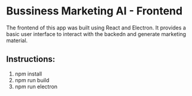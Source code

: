 # Bussiness Marketing AI - Frontend
The frontend of this app was built using React and Electron. It provides a basic user interface to interact with the backedn and generate marketing material.

## Instructions:
1. npm install
2. npm run build
3. npm run electron